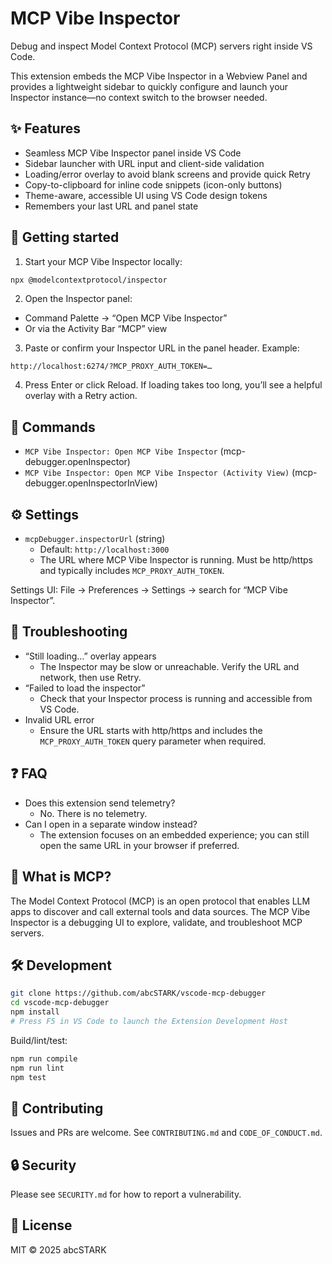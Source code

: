 # MCP Vibe Inspector

Debug and inspect Model Context Protocol (MCP) servers right inside VS Code.

This extension embeds the MCP Vibe Inspector in a Webview Panel and provides a lightweight sidebar to quickly configure and launch your Inspector instance—no context switch to the browser needed.

## ✨ Features

- Seamless MCP Vibe Inspector panel inside VS Code
- Sidebar launcher with URL input and client-side validation
- Loading/error overlay to avoid blank screens and provide quick Retry
- Copy-to-clipboard for inline code snippets (icon-only buttons)
- Theme-aware, accessible UI using VS Code design tokens
- Remembers your last URL and panel state

## 🚀 Getting started

1. Start your MCP Vibe Inspector locally:

```bash
npx @modelcontextprotocol/inspector
```

2. Open the Inspector panel:

- Command Palette → “Open MCP Vibe Inspector”
- Or via the Activity Bar “MCP” view

3. Paste or confirm your Inspector URL in the panel header. Example:

```
http://localhost:6274/?MCP_PROXY_AUTH_TOKEN=…
```

4. Press Enter or click Reload. If loading takes too long, you’ll see a helpful overlay with a Retry action.

## 🧭 Commands

- `MCP Vibe Inspector: Open MCP Vibe Inspector` (mcp-debugger.openInspector)
- `MCP Vibe Inspector: Open MCP Vibe Inspector (Activity View)` (mcp-debugger.openInspectorInView)

## ⚙️ Settings

- `mcpDebugger.inspectorUrl` (string)
  - Default: `http://localhost:3000`
  - The URL where MCP Vibe Inspector is running. Must be http/https and typically includes `MCP_PROXY_AUTH_TOKEN`.

Settings UI: File → Preferences → Settings → search for “MCP Vibe Inspector”.

## 🔧 Troubleshooting

- “Still loading…” overlay appears
  - The Inspector may be slow or unreachable. Verify the URL and network, then use Retry.
- “Failed to load the inspector”
  - Check that your Inspector process is running and accessible from VS Code.
- Invalid URL error
  - Ensure the URL starts with http/https and includes the `MCP_PROXY_AUTH_TOKEN` query parameter when required.

## ❓ FAQ

- Does this extension send telemetry?
  - No. There is no telemetry.
- Can I open in a separate window instead?
  - The extension focuses on an embedded experience; you can still open the same URL in your browser if preferred.

## 🧩 What is MCP?

The Model Context Protocol (MCP) is an open protocol that enables LLM apps to discover and call external tools and data sources. The MCP Vibe Inspector is a debugging UI to explore, validate, and troubleshoot MCP servers.

## 🛠 Development

```bash
git clone https://github.com/abcSTARK/vscode-mcp-debugger
cd vscode-mcp-debugger
npm install
# Press F5 in VS Code to launch the Extension Development Host
```

Build/lint/test:

```bash
npm run compile
npm run lint
npm test
```

## 🤝 Contributing

Issues and PRs are welcome. See `CONTRIBUTING.md` and `CODE_OF_CONDUCT.md`.

## 🔒 Security

Please see `SECURITY.md` for how to report a vulnerability.

## 📄 License

MIT © 2025 abcSTARK
